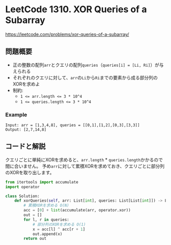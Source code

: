 # LeetCode 1310. XOR Queries of a Subarray

<https://leetcode.com/problems/xor-queries-of-a-subarray/>

## 問題概要

- 正の整数の配列`arr`とクエリの配列`queries`（`queries[i] = [Li, Ri]`）が与えられる
- それぞれのクエリに対して、`arr`の`Li`から`Ri`までの要素から成る部分列のXORを求めよ
- 制約:
    - `1 <= arr.length <= 3 * 10^4`
    - `1 <= queries.length <= 3 * 10^4`

### Example

```text
Input: arr = [1,3,4,8], queries = [[0,1],[1,2],[0,3],[3,3]]
Output: [2,7,14,8]
```

## コードと解説

クエリごとに単純にXORを求めると、`arr.length` * `queries.length`かかるので間に合いません。
予め`arr`に対して累積XORを求めておき、クエリごとに部分列のXORを取り出します。

```py
from itertools import accumulate
import operator

class Solution:
    def xorQueries(self, arr: List[int], queries: List[List[int]]) -> List[int]:
        # 累積XORを求める O(N)
        acc = [0] + list(accumulate(arr, operator.xor))
        out = []
        for l, r in queries:
            # 部分列のXORを求める O(1)
            x = acc[l] ^ acc[r + 1]
            out.append(x)
        return out
```
